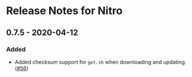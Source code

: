 # Release Notes for Nitro

## 0.7.5 - 2020-04-12

### Added
- Added checksum support for `get.sh` when downloading and updating.  ([#56](https://github.com/pixelandtonic/nitro/issues/56))